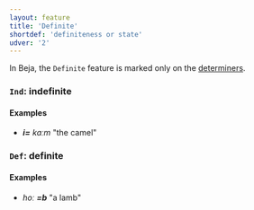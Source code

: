 ```yaml
---
layout: feature
title: 'Definite'
shortdef: 'definiteness or state'
udver: '2'
---
```


In Beja, the `Definite` feature is marked only on the [determiners](_bej/pos/DET).

### <a name="Ind">`Ind`</a>: indefinite

#### Examples

* _<b>i=</b> kaːm_ "the camel"

### <a name="Def">`Def`</a>: definite

#### Examples

* _hoː <b>=b</b>_ "a lamb"
<!-- Interlanguage links updated Pá kvě 14 11:08:30 CEST 2021 -->
